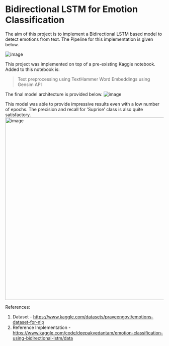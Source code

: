 # Bidirectional LSTM for Emotion Classification

The aim of this project is to implement a Bidirectional LSTM based model to detect emotions from text. The Pipeline for this implementation is given below.

![image](https://user-images.githubusercontent.com/61133251/163887539-bea10cc0-3dc2-4c9f-b269-0688e0688786.png)

This project was implemented on top of a pre-existing Kaggle notebook. Added to this notebook is: <br> 
> Text preprocessing using TextHammer
> Word Embeddings using Gensim API

The final model architecture is provided below.
![image](https://user-images.githubusercontent.com/61133251/163887917-b8ce3907-d16a-4b71-8af7-2c2a38440bbc.png)

This model was able to provide impressive results even with a low number of epochs. The precision and recall for 'Suprise' class is also quite satisfactory.
<img width="581" alt="image" src="https://user-images.githubusercontent.com/61133251/163887883-8b06e2c4-0f87-4d4e-b09c-8e91df79d3b9.png">


References:
1. Dataset - https://www.kaggle.com/datasets/praveengovi/emotions-dataset-for-nlp
2. Reference Implementation - https://www.kaggle.com/code/deepakvedantam/emotion-classification-using-bidirectional-lstm/data
